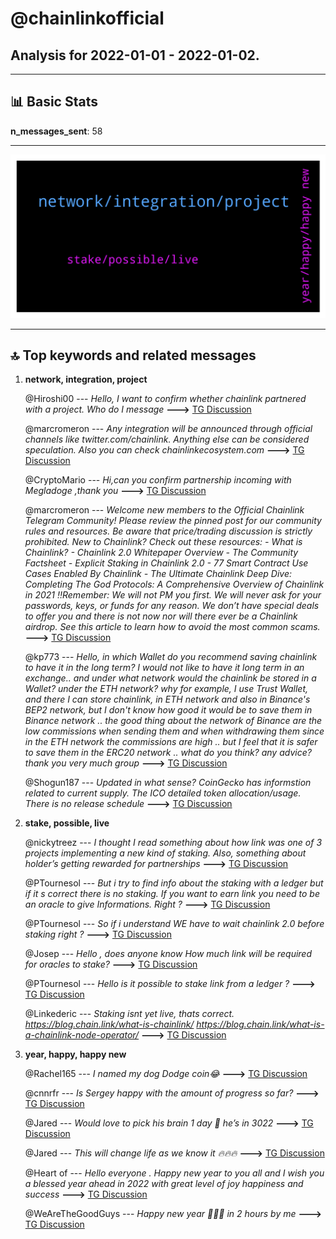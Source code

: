 # **@chainlinkofficial**
 ## Analysis for **2022-01-01** - **2022-01-02**.

---

## 📊 **Basic Stats**

**n_messages_sent**: 58

---
![wordcloud](chainlinkofficial_1Days_wordcloud.png)

---


## 🔝 **Top keywords and related messages**

1. **network, integration, project**

    @Hiroshi00 --- *Hello, I want to confirm whether chainlink partnered with a project. Who do I message* **--->** [TG Discussion](https://t.me/chainlinkofficial/358570)

    @marcromeron --- *Any integration will be announced through official channels like twitter.com/chainlink. Anything else can be considered speculation. Also you can check chainlinkecosystem.com* **--->** [TG Discussion](https://t.me/chainlinkofficial/358578)

    @CryptoMario --- *Hi,can you confirm partnership incoming with Megladoge ,thank you* **--->** [TG Discussion](https://t.me/chainlinkofficial/358727)

    @marcromeron --- *Welcome new members to the Official Chainlink Telegram Community!  Please review the pinned post for our community rules and resources.   Be aware that price/trading discussion is strictly prohibited.  New to Chainlink? Check out these resources:  - What is Chainlink? - Chainlink 2.0 Whitepaper Overview - The Community Factsheet - Explicit Staking in Chainlink 2.0  - 77 Smart Contract Use Cases Enabled By Chainlink  - The Ultimate Chainlink Deep Dive: Completing The God Protocols: A Comprehensive Overview of Chainlink in 2021   ‼️Remember: We will not PM you first. We will never ask for your passwords, keys, or funds for any reason. We don’t have special deals to offer you and there is not now nor will there ever be a Chainlink airdrop. See this article to learn how to avoid the most common scams.* **--->** [TG Discussion](https://t.me/chainlinkofficial/358547)

    @kp773 --- *Hello, in which Wallet do you recommend saving chainlink to have it in the long term?  I would not like to have it long term in an exchange.. and under what network would the chainlink be stored in a Wallet?  under the ETH network?  why for example, I use Trust Wallet, and there I can store chainlink, in ETH network and also in Binance's BEP2 network, but I don't know how good it would be to save them in Binance network .. the good thing about the network of Binance are the low commissions when sending them and when withdrawing them since in the ETH network the commissions are high .. but I feel that it is safer to save them in the ERC20 network .. what do you think?  any advice?  thank you very much group* **--->** [TG Discussion](https://t.me/chainlinkofficial/358581)

    @Shogun187 --- *Updated in what sense? CoinGecko has informstion related to current supply. The ICO detailed token allocation/usage. There is no release schedule* **--->** [TG Discussion](https://t.me/chainlinkofficial/358997)

2. **stake, possible, live**

    @nickytreez --- *I thought I read something about how link was one of 3 projects implementing a new kind of staking. Also, something about holder’s getting rewarded for partnerships* **--->** [TG Discussion](https://t.me/chainlinkofficial/358998)

    @PTournesol --- *But i try to find info about the staking with a ledger but if it s correct there is no staking. If you want to earn link you need to be an oracle to give Informations. Right ?* **--->** [TG Discussion](https://t.me/chainlinkofficial/358990)

    @PTournesol --- *So if i understand WE have to wait chainlink 2.0 before staking right ?* **--->** [TG Discussion](https://t.me/chainlinkofficial/358987)

    @Josep --- *Hello , does anyone know How much link will be required for oracles to stake?* **--->** [TG Discussion](https://t.me/chainlinkofficial/358719)

    @PTournesol --- *Hello is it possible to stake link from a ledger ?* **--->** [TG Discussion](https://t.me/chainlinkofficial/358955)

    @Linkederic --- *Staking isnt yet live, thats correct.  https://blog.chain.link/what-is-chainlink/ https://blog.chain.link/what-is-a-chainlink-node-operator/* **--->** [TG Discussion](https://t.me/chainlinkofficial/358992)

3. **year, happy, happy new**

    @Rachel165 --- *I named my dog ​​Dodge coin😂* **--->** [TG Discussion](https://t.me/chainlinkofficial/358462)

    @cnnrfr --- *Is Sergey happy with the amount of progress so far?* **--->** [TG Discussion](https://t.me/chainlinkofficial/358738)

    @Jared --- *Would love to pick his brain 1 day 🤣 he’s in 3022* **--->** [TG Discussion](https://t.me/chainlinkofficial/358888)

    @Jared --- *This will change life as we know it 🔥🔥🔥* **--->** [TG Discussion](https://t.me/chainlinkofficial/358717)

    @Heart of --- *Hello everyone . Happy new year to you all and I wish you a blessed year ahead in 2022 with great level of joy happiness and success* **--->** [TG Discussion](https://t.me/chainlinkofficial/358535)

    @WeAreTheGoodGuys --- *Happy new year 🎊🎆🎈 in 2 hours by me* **--->** [TG Discussion](https://t.me/chainlinkofficial/358485)

